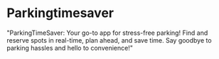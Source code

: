 # Parkingtimesaver
"ParkingTimeSaver: Your go-to app for stress-free parking! Find and reserve spots in real-time, plan ahead, and save time. Say goodbye to parking hassles and hello to convenience!"
